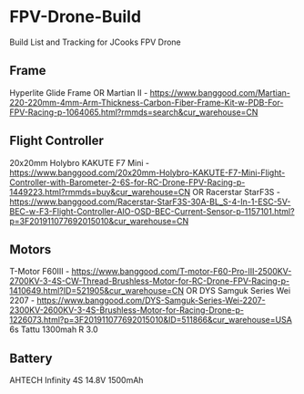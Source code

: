 # FPV-Drone-Build
Build List and Tracking for JCooks FPV Drone

## Frame
Hyperlite Glide Frame
OR
Martian II - https://www.banggood.com/Martian-220-220mm-4mm-Arm-Thickness-Carbon-Fiber-Frame-Kit-w-PDB-For-FPV-Racing-p-1064065.html?rmmds=search&cur_warehouse=CN
## Flight Controller
20x20mm Holybro KAKUTE F7 Mini - https://www.banggood.com/20x20mm-Holybro-KAKUTE-F7-Mini-Flight-Controller-with-Barometer-2-6S-for-RC-Drone-FPV-Racing-p-1449223.html?rmmds=buy&cur_warehouse=CN
OR
Racerstar StarF3S - https://www.banggood.com/Racerstar-StarF3S-30A-BL_S-4-In-1-ESC-5V-BEC-w-F3-Flight-Controller-AIO-OSD-BEC-Current-Sensor-p-1157101.html?p=3F201911077692015010&cur_warehouse=CN
## Motors
T-Motor F60III - https://www.banggood.com/T-motor-F60-Pro-III-2500KV-2700KV-3-4S-CW-Thread-Brushless-Motor-for-RC-Drone-FPV-Racing-p-1410649.html?ID=521905&cur_warehouse=CN
OR
DYS Samguk Series Wei 2207 - https://www.banggood.com/DYS-Samguk-Series-Wei-2207-2300KV-2600KV-3-4S-Brushless-Motor-for-Racing-Drone-p-1226073.html?p=3F201911077692015010&ID=511866&cur_warehouse=USA
6s Tattu 1300mah R 3.0
## Battery 
AHTECH Infinity 4S 14.8V 1500mAh
